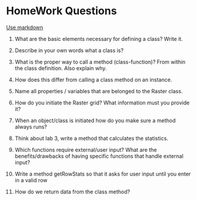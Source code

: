 # HomeWork Questions
[Use markdown](https://github.com/adam-p/markdown-here/wiki/Markdown-Cheatsheet)

1. What are the basic elements necessary for defining a class? Write it.

1. Describe in your own words what a class is?

1. What is the proper way to call a method (class-function)? From within the class definition. Also explain why.

1. How does this differ from calling a class method on an instance.

1. Name all properties / variables that are belonged to the Raster class.

1. How do you initiate the Raster grid? What information must you provide it?

1. When an object/class is initiated how do you make sure a method always runs?

1. Think about lab 3, write a method that calculates the statistics.

1. Which functions require external/user input? What are the benefits/drawbacks of having specific functions that handle external input?

1. Write a method getRowStats so that it asks for user input until you enter in a valid row

1. How do we return data from the class method?